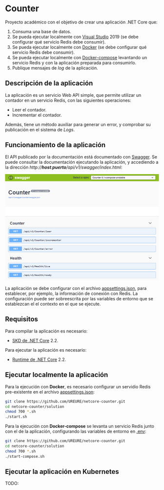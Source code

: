 # Counter

Proyecto académico con el objetivo de crear una aplicación .NET Core que:
1. Consuma una base de datos.
2. Se pueda ejecutar localmente con [Visual Studio](https://visualstudio.microsoft.com/es/vs/) 2019 (se debe configurar qué servicio Redis debe consumir).
3. Se pueda ejecutar localmente con [Docker](https://www.docker.com/) (se debe configurar qué servicio Redis debe consumir).
4. Se pueda ejecutar localmente con [Docker-compose](https://docs.docker.com/compose/) levantando un servicio Redis y con la aplicación preparada para consumirlo.
5. Publique mensajes de *log* de la aplicación.

## Descripción de la aplicación

La aplicación es un servicio Web API simple, que permite utilizar un contador en un servicio Redis, con las siguientes operaciones:
* Leer el contador.
* Incrementar el contador.

Además, tiene un método auxiliar para generar un error, y comprobar su publicación en el sistema de *Logs*.

## Funcionamiento de la aplicación

El API publicado por la documentación está documentado con [Swagger](https://swagger.io/). Se puede consultar la documentación ejecutando la aplicación, y accediendo a la dirección *http://**host**:**puerto**/api/v1/swagger/index.html*:

![Swagger](./img/swagger.png)

La aplicación se debe configurar con el archivo [appsettings.json](./solution/src/Counter.Web/appsettings.json), para establecer, por ejemplo, la información de conexión con Redis. La configuración puede ser sobreescrita por las variables de entorno que se establezcan el el contexto en el que se ejecute.

## Requisitos

Para compilar la aplicación es necesario:
* [SKD de .NET Core](https://dotnet.microsoft.com/download) 2.2.

Para ejecutar la aplicación es necesario:
* [Runtime de .NET Core](https://dotnet.microsoft.com/download/dotnet-core/2.2) 2.2.

## Ejecutar localmente la aplicación

Para la ejecución con **Docker**, es necesario configurar un servidio Redis pre-existente en el archivo [appsettings.json](./solution/src/Counter.Web/appsettings.json):

```bash
git clone https://github.com/UREURE/netcore-counter.git
cd netcore-counter/solution
chmod 700 *.sh
./start.sh
```

Para la ejecución con **Docker-compose** se levanta un servicio Redis junto con el de la aplicación, configurando las variables de entorno en [.env](./solution/.env):

```bash
git clone https://github.com/UREURE/netcore-counter.git
cd netcore-counter/solution
chmod 700 *.sh
./start-compose.sh
```

## Ejecutar la aplicación en Kubernetes

TODO:


